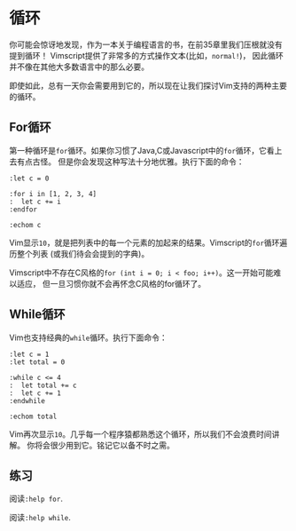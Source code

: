 # 循环

你可能会惊讶地发现，作为一本关于编程语言的书，在前35章里我们压根就没有提到循环！
Vimscript提供了非常多的方式操作文本(比如，`normal!`)， 因此循环并不像在其他大多数语言中的那么必要。

即使如此，总有一天你会需要用到它的，所以现在让我们探讨Vim支持的两种主要的循环。

## For循环

第一种循环是`for`循环。如果你习惯了Java,C或Javascript中的`for`循环，它看上去有点古怪。
但是你会发现这种写法十分地优雅。执行下面的命令：

    
    
    :let c = 0
    
    :for i in [1, 2, 3, 4]
    :  let c += i
    :endfor
    
    :echom c

Vim显示`10`，就是把列表中的每一个元素的加起来的结果。Vimscript的`for`循环遍历整个列表 (或我们待会会提到的字典)。

Vimscript中不存在C风格的`for (int i = 0; i < foo; i++)`。这一开始可能难以适应，
但一旦习惯你就不会再怀念C风格的for循环了。

## While循环

Vim也支持经典的`while`循环。执行下面命令：

    
    
    :let c = 1
    :let total = 0
    
    :while c <= 4
    :  let total += c
    :  let c += 1
    :endwhile
    
    :echom total

Vim再次显示`10`。几乎每一个程序猿都熟悉这个循环，所以我们不会浪费时间讲解。 你将会很少用到它。铭记它以备不时之需。

## 练习

阅读`:help for`.

阅读`:help while`.

